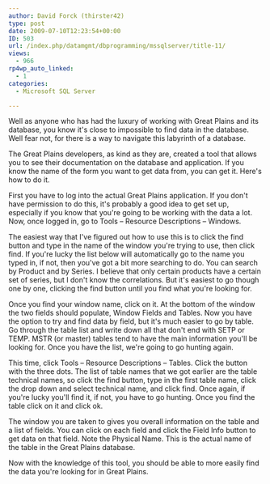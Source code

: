 ```yaml
---
author: David Forck (thirster42)
type: post
date: 2009-07-10T12:23:54+00:00
ID: 503
url: /index.php/datamgmt/dbprogramming/mssqlserver/title-11/
views:
  - 966
rp4wp_auto_linked:
  - 1
categories:
  - Microsoft SQL Server

---
```

Well as anyone who has had the luxury of working with Great Plains and its database, you know it's close to impossible to find data in the database. Well fear not, for there is a way to navigate this labyrinth of a database.

The Great Plains developers, as kind as they are, created a tool that allows you to see their documentation on the database and application. If you know the name of the form you want to get data from, you can get it. Here's how to do it.

First you have to log into the actual Great Plains application. If you don't have permission to do this, it's probably a good idea to get set up, especially if you know that you're going to be working with the data a lot. Now, once logged in, go to Tools – Resource Descriptions – Windows.

The easiest way that I've figured out how to use this is to click the find button and type in the name of the window you're trying to use, then click find. If you're lucky the list below will automatically go to the name you typed in, if not, then you've got a bit more searching to do. You can search by Product and by Series. I believe that only certain products have a certain set of series, but I don't know the correlations. But it's easiest to go though one by one, clicking the find button until you find what you're looking for.

Once you find your window name, click on it. At the bottom of the window the two fields should populate, Window Fields and Tables. Now you have the option to try and find data by field, but it's much easier to go by table. Go through the table list and write down all that don't end with SETP or TEMP. MSTR (or master) tables tend to have the main information you'll be looking for. Once you have the list, we're going to go hunting again.

This time, click Tools – Resource Descriptions – Tables. Click the button with the three dots. The list of table names that we got earlier are the table technical names, so click the find button, type in the first table name, click the drop down and select technical name, and click find. Once again, if you're lucky you'll find it, if not, you have to go hunting. Once you find the table click on it and click ok.

The window you are taken to gives you overall information on the table and a list of fields. You can click on each field and click the Field Info button to get data on that field. Note the Physical Name. This is the actual name of the table in the Great Plains database.

Now with the knowledge of this tool, you should be able to more easily find the data you're looking for in Great Plains.